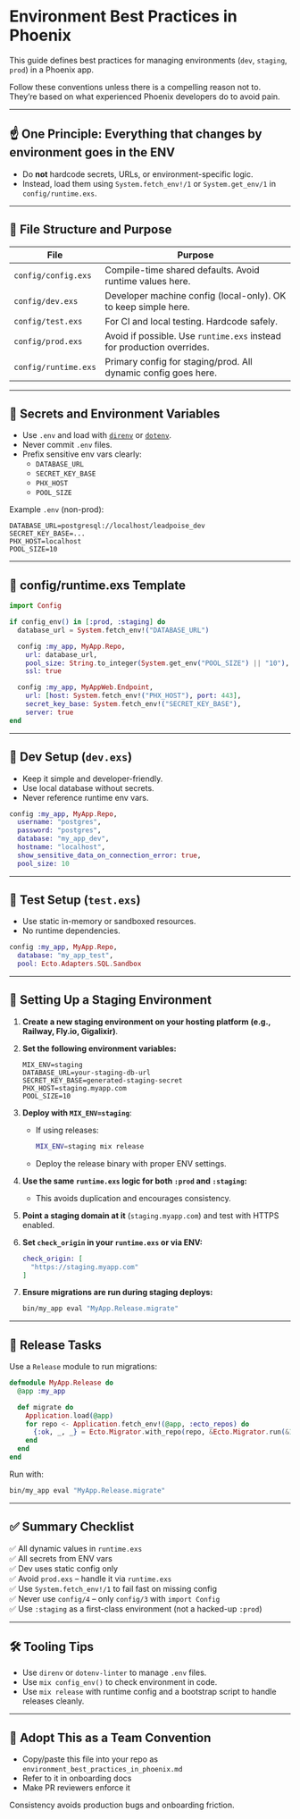 
# Environment Best Practices in Phoenix

This guide defines best practices for managing environments (`dev`, `staging`, `prod`) in a Phoenix app.

Follow these conventions unless there is a compelling reason not to. They’re based on what experienced Phoenix developers do to avoid pain.

---

## ☝️ One Principle: Everything that changes by environment goes in the ENV

- Do **not** hardcode secrets, URLs, or environment-specific logic.
- Instead, load them using `System.fetch_env!/1` or `System.get_env/1` in `config/runtime.exs`.

---

## 📁 File Structure and Purpose

| File                  | Purpose                                                                 |
|-----------------------|-------------------------------------------------------------------------|
| `config/config.exs`   | Compile-time shared defaults. Avoid runtime values here.                |
| `config/dev.exs`      | Developer machine config (local-only). OK to keep simple here.          |
| `config/test.exs`     | For CI and local testing. Hardcode safely.                              |
| `config/prod.exs`     | Avoid if possible. Use `runtime.exs` instead for production overrides.   |
| `config/runtime.exs`  | Primary config for staging/prod. All dynamic config goes here.          |

---

## 🔑 Secrets and Environment Variables

- Use `.env` and load with [`direnv`](https://direnv.net/) or [`dotenv`](https://github.com/bkeepers/dotenv).
- Never commit `.env` files.
- Prefix sensitive env vars clearly:
  - `DATABASE_URL`
  - `SECRET_KEY_BASE`
  - `PHX_HOST`
  - `POOL_SIZE`

Example `.env` (non-prod):
```env
DATABASE_URL=postgresql://localhost/leadpoise_dev
SECRET_KEY_BASE=...
PHX_HOST=localhost
POOL_SIZE=10
```

---

## 🔧 config/runtime.exs Template

```elixir
import Config

if config_env() in [:prod, :staging] do
  database_url = System.fetch_env!("DATABASE_URL")

  config :my_app, MyApp.Repo,
    url: database_url,
    pool_size: String.to_integer(System.get_env("POOL_SIZE") || "10"),
    ssl: true

  config :my_app, MyAppWeb.Endpoint,
    url: [host: System.fetch_env!("PHX_HOST"), port: 443],
    secret_key_base: System.fetch_env!("SECRET_KEY_BASE"),
    server: true
end
```

---

## 🧪 Dev Setup (`dev.exs`)

- Keep it simple and developer-friendly.
- Use local database without secrets.
- Never reference runtime env vars.

```elixir
config :my_app, MyApp.Repo,
  username: "postgres",
  password: "postgres",
  database: "my_app_dev",
  hostname: "localhost",
  show_sensitive_data_on_connection_error: true,
  pool_size: 10
```

---

## 🧪 Test Setup (`test.exs`)

- Use static in-memory or sandboxed resources.
- No runtime dependencies.

```elixir
config :my_app, MyApp.Repo,
  database: "my_app_test",
  pool: Ecto.Adapters.SQL.Sandbox
```

---

## 🧱 Setting Up a Staging Environment

1. **Create a new staging environment on your hosting platform (e.g., Railway, Fly.io, Gigalixir)**.

2. **Set the following environment variables:**
   ```env
   MIX_ENV=staging
   DATABASE_URL=your-staging-db-url
   SECRET_KEY_BASE=generated-staging-secret
   PHX_HOST=staging.myapp.com
   POOL_SIZE=10
   ```

3. **Deploy with `MIX_ENV=staging`**:
   - If using releases:
     ```bash
     MIX_ENV=staging mix release
     ```
   - Deploy the release binary with proper ENV settings.

4. **Use the same `runtime.exs` logic for both `:prod` and `:staging`:**
   - This avoids duplication and encourages consistency.

5. **Point a staging domain at it** (`staging.myapp.com`) and test with HTTPS enabled.

6. **Set `check_origin` in your `runtime.exs` or via ENV:**
   ```elixir
   check_origin: [
     "https://staging.myapp.com"
   ]
   ```

7. **Ensure migrations are run during staging deploys:**
   ```bash
   bin/my_app eval "MyApp.Release.migrate"
   ```

---

## 🔄 Release Tasks

Use a `Release` module to run migrations:

```elixir
defmodule MyApp.Release do
  @app :my_app

  def migrate do
    Application.load(@app)
    for repo <- Application.fetch_env!(@app, :ecto_repos) do
      {:ok, _, _} = Ecto.Migrator.with_repo(repo, &Ecto.Migrator.run(&1, :up, all: true))
    end
  end
end
```

Run with:

```bash
bin/my_app eval "MyApp.Release.migrate"
```

---

## ✅ Summary Checklist

✅ All dynamic values in `runtime.exs`  
✅ All secrets from ENV vars  
✅ Dev uses static config only  
✅ Avoid `prod.exs` – handle it via `runtime.exs`  
✅ Use `System.fetch_env!/1` to fail fast on missing config  
✅ Never use `config/4` – only `config/3` with `import Config`  
✅ Use `:staging` as a first-class environment (not a hacked-up `:prod`)

---

## 🛠 Tooling Tips

- Use `direnv` or `dotenv-linter` to manage `.env` files.
- Use `mix config_env()` to check environment in code.
- Use `mix release` with runtime config and a bootstrap script to handle releases cleanly.

---

## 🤝 Adopt This as a Team Convention

- Copy/paste this file into your repo as `environment_best_practices_in_phoenix.md`
- Refer to it in onboarding docs
- Make PR reviewers enforce it

Consistency avoids production bugs and onboarding friction.
